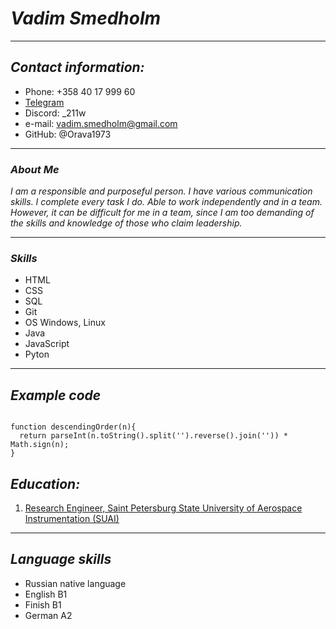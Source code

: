 # ___Vadim Smedholm___
<hr \>

## ___Contact information:___
* Phone: +358 40 17 999 60
* <a href="https://t.me/Orava1973">Telegram</a>
* Discord: _211w
* e-mail: vadim.smedholm@gmail.com
* GitHub: @Orava1973
  
<hr \>

### ___About Me___
_I am a responsible and purposeful person. I have various communication skills. I complete every task I do.
Able to work independently and in a team. However, it can be difficult for me in a team, since I am too demanding of the skills and knowledge of those who claim leadership._

<hr \>

### _Skills_

* HTML
* CSS
* SQL
* Git
* OS Windows, Linux
* Java
* JavaScript
* Pyton
<hr \>

## _Example code_

```JavaScrypt

function descendingOrder(n){
  return parseInt(n.toString().split('').reverse().join('')) * Math.sign(n);
}

``````


## _Education:_
1. <a href="https://guap.ru/en">Research Engineer, Saint Petersburg State University of Aerospace Instrumentation (SUAI)</a>
<hr \>

## _Language skills_

* Russian native language
* English B1
* Finish B1
* German A2